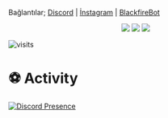 <!-- <h2>loading...<img src="https://media.giphy.com/media/Q7LHmoFwVP6Yc1swZs/giphy.gif" height="20px"></h2> 
<img width="50%" align="right" src="https://github-readme-stats.vercel.app/api?username=xsoulfire&show_icons=true&hide_title=true&theme=merko">
-->

Bağlantılar;
[Discord](https://https://discord.com/users/385427979066540035) | [İnstagram](https://www.instagram.com/ahmeetrd) | [BlackfireBot](https://www.blackfirebot.net)

<p align="center">
    <img src="https://github-readme-stats.vercel.app/api?username=xsoulfire&show_icons=true&hide_title=true&theme=radical&text_color=FF9DD9&count_private=true&include_all_commits=true" />
    <img src="https://github-readme-stats.vercel.app/api/top-langs/?username=xsoulfire&layout=compact&text_color=FF9DD9&title_color=FF9DD9&bg_color=141321&count_private=true&include_all_commits=true&langs_count=10&hide_title=true" />
    <img src="https://github-profile-trophy.vercel.app/?username=xsoulfire&theme=radical" />
</p>

![visits](https://komarev.com/ghpvc/?username=xsoulfire)

# ⚽ Activity
[![Discord Presence](https://lanyard-profile-readme.vercel.app/api/385427979066540035)](https://discord.com/users/385427979066540035)
